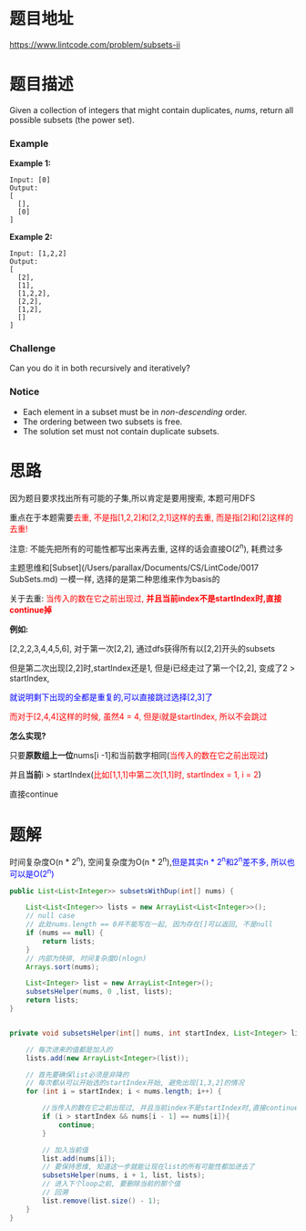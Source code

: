 # 题目地址

https://www.lintcode.com/problem/subsets-ii



# 题目描述

Given a collection of integers that might contain duplicates, *nums*, return all possible subsets (the power set).

### Example

**Example 1:**

```
Input: [0]
Output:
[
  [],
  [0]
]
```

**Example 2:**

```
Input: [1,2,2]
Output:
[
  [2],
  [1],
  [1,2,2],
  [2,2],
  [1,2],
  []
]
```

### Challenge

Can you do it in both recursively and iteratively?

### Notice

- Each element in a subset must be in *non-descending* order.
- The ordering between two subsets is free.
- The solution set must not contain duplicate subsets.



# 思路

因为题目要求找出所有可能的子集,所以肯定是要用搜索, 本题可用DFS

重点在于本题需要<font color = red>去重, 不是指[1,2,2]和[2,2,1]这样的去重, 而是指[2]和[2]这样的去重!</font>

注意: 不能先把所有的可能性都写出来再去重, 这样的话会直接O(2<sup>n</sup>), 耗费过多

主题思维和[Subset](/Users/parallax/Documents/CS/LintCode/0017 SubSets.md) 一模一样, 选择的是第二种思维来作为basis的

关于去重: <font color = red>当传入的数在它之前出现过, **并且当前index不是startIndex时,直接continue掉**</font>

**例如:**

[2,2,2,3,4,4,5,6], 对于第一次[2,2], 通过dfs获得所有以[2,2]开头的subsets

但是第二次出现[2,2]时,startIndex还是1, 但是i已经走过了第一个[2,2], 变成了2 > startIndex,

<font color = blue>就说明剩下出现的全都是重复的,可以直接跳过选择[2,3]了</font>

<font color = red>而对于[2,4,4]这样的时候, 虽然4 = 4, 但是i就是startIndex, 所以不会跳过</font>

**怎么实现?**

只要**原数组上一位**nums[i -1]和当前数字相同(<font color = red>当传入的数在它之前出现过</font>)

并且**当前**i > startIndex(<font color = red>比如[1,1,1]中第二次[1,1]时, startIndex = 1, i = 2</font>)

直接continue



# 题解

时间复杂度O(n * 2<sup>n</sup>), 空间复杂度为O(n * 2<sup>n</sup>),<font color = blue>但是其实n * 2<sup>n</sup>和2<sup>n</sup>差不多, 所以也可以是O(2<sup>n</sup>)</font>

```java
public List<List<Integer>> subsetsWithDup(int[] nums) {

    List<List<Integer>> lists = new ArrayList<List<Integer>>();
    // null case
    // 此处nums.length == 0并不能写在一起, 因为存在[]可以返回, 不是null
    if (nums == null) {
        return lists;
    }
    // 内部为快排, 时间复杂度O(nlogn)
    Arrays.sort(nums);

    List<Integer> list = new ArrayList<Integer>();
    subsetsHelper(nums, 0 ,list, lists);
    return lists;
}


private void subsetsHelper(int[] nums, int startIndex, List<Integer> list, List<List<Integer>> lists) {

    // 每次进来的值都是加入的
    lists.add(new ArrayList<Integer>(list));

    // 首先要确保list必须是非降的
    // 每次都从可以开始选的startIndex开始, 避免出现[1,3,2]的情况
    for (int i = startIndex; i < nums.length; i++) {

        //当传入的数在它之前出现过, 并且当前index不是startIndex时,直接continue掉
        if (i > startIndex && nums[i - 1] == nums[i]){
            continue;
        }

        // 加入当前值
        list.add(nums[i]);
        // 要保持思维, 知道这一步就能让现在list的所有可能性都加进去了
        subsetsHelper(nums, i + 1, list, lists);
        // 进入下个loop之前, 要删除当前的那个值
        // 回溯
        list.remove(list.size() - 1);
    }
}
```
